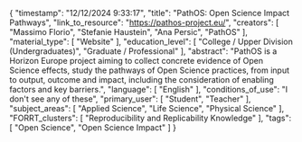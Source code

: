 {
    "timestamp": "12/12/2024 9:33:17",
    "title": "PathOS: Open Science Impact Pathways",
    "link_to_resource": "https://pathos-project.eu/",
    "creators": [
        "Massimo Florio",
        "Stefanie Haustein",
        "Ana Persic",
        "PathOS"
    ],
    "material_type": [
        "Website"
    ],
    "education_level": [
        "College / Upper Division (Undergraduates)",
        "Graduate / Professional"
    ],
    "abstract": "PathOS is a Horizon Europe project aiming to collect concrete evidence of Open Science effects, study the pathways of Open Science practices, from input to output, outcome and impact, including the consideration of enabling factors and key barriers.",
    "language": [
        "English"
    ],
    "conditions_of_use": "I don't see any of these",
    "primary_user": [
        "Student",
        "Teacher"
    ],
    "subject_areas": [
        "Applied Science",
        "Life Science",
        "Physical Science"
    ],
    "FORRT_clusters": [
        "Reproducibility and Replicability Knowledge"
    ],
    "tags": [
        "Open Science",
        "Open Science Impact"
    ]
}